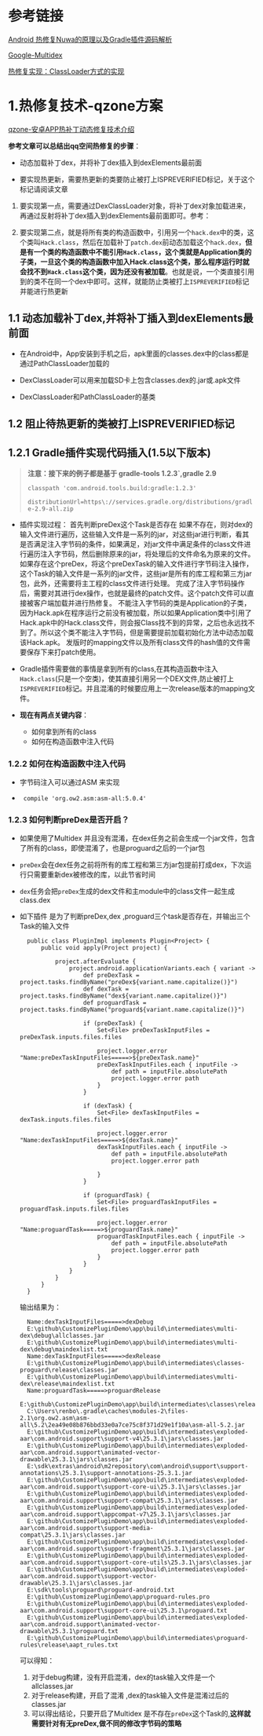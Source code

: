# 参考链接
[Android 热修复Nuwa的原理以及Gradle插件源码解析](http://blog.csdn.net/sbsujjbcy/article/details/50812674)

[Google-Multidex](https://developer.android.com/studio/build/multidex.html?hl=zh-cn)

[热修复实现：ClassLoader方式的实现](https://jaeger.itscoder.com/android/2016/09/20/nuva-source-code-analysis)

# 1.热修复技术-qzone方案
[qzone-安卓APP热补丁动态修复技术介绍](https://mp.weixin.qq.com/s?__biz=MzI1MTA1MzM2Nw==&mid=400118620&idx=1&sn=b4fdd5055731290eef12ad0d17f39d4a&scene=0#wechat_redirect)

**参考文章可以总结出qq空间热修复的步骤**：
- 动态加载补丁dex，并将补丁dex插入到dexElements最前面

- 要实现热更新，需要热更新的类要防止被打上ISPREVERIFIED标记，关于这个标记请阅读文章


1. 要实现第一点，需要通过DexClassLoader对象，将补丁dex对象加载进来，再通过反射将补丁dex插入到dexElements最前面即可。参考：

2. 要实现第二点，就是将所有类的构造函数中，引用另一个`hack.dex`中的类，这个类叫`Hack.class`，然后在加载补丁`patch.dex`前动态加载这个`hack.dex`，**但是有一个类的构造函数中不能引用`Hack.class`，这个类就是Application类的子类，一旦这个类的构造函数中加入Hack.class这个类，那么程序运行时就会找不到`Hack.class`这个类，因为还没有被加载**。也就是说，一个类直接引用到的类不在同一个dex中即可。这样，就能防止类被打上`ISPREVERIFIED`标记并能进行热更新

## 1.1 动态加载补丁dex,并将补丁插入到dexElements最前面

- 在Android中，App安装到手机之后，apk里面的classes.dex中的class都是通过PathClassLoader加载的

- DexClassLoader可以用来加载SD卡上包含classes.dex的.jar或.apk文件

- DexClassLoader和PathClassLoader的基类

## 1.2 阻止待热更新的类被打上ISPREVERIFIED标记

## 1.2.1 Gradle插件实现代码插入(1.5以下版本)

>**注意：接下来的例子都是基于 gradle-tools 1.2.3`,gradle 2.9**
>
>`classpath 'com.android.tools.build:gradle:1.2.3'`
>
>`distributionUrl=https\://services.gradle.org/distributions/gradle-2.9-all.zip`

- 插件实现过程：
	首先判断preDex这个Task是否存在
	如果不存在，则对dex的输入文件进行遍历，这些输入文件是一系列的jar，对这些jar进行判断，看其是否满足注入字节码的条件，如果满足，对jar文件中满足条件的class文件进行遍历注入字节码，然后删除原来的jar，将处理后的文件命名为原来的文件。
	如果存在这个preDex，将这个preDexTask的输入文件进行字节码注入操作，这个Task的输入文件是一系列的jar文件，这些jar是所有的库工程和第三方jar包，此外，还需要将主工程的class文件进行处理。
	完成了注入字节码操作后，需要对其进行dex操作，也就是最终的patch文件。这个patch文件可以直接被客户端加载并进行热修复。
	不能注入字节码的类是Application的子类，因为Hack.apk在程序运行之前没有被加载，所以如果Application类中引用了Hack.apk中的Hack.class文件，则会报Class找不到的异常，之后也永远找不到了。所以这个类不能注入字节码，但是需要提前加载初始化方法中动态加载该Hack.apk。
	发版时的mapping文件以及所有class文件的hash值的文件需要保存下来打patch使用。


- Gradle插件需要做的事情是拿到所有的class,在其构造函数中注入`Hack.class`(只是一个空类)，使其直接引用另一个DEX文件,防止被打上`ISPREVERIFIED`标记。并且混淆的时候要应用上一次release版本的mapping文件。

- **现在有两点关键内容**：
	- 如何拿到所有的class
	- 如何在构造函数中注入代码


### 1.2.2 如何在构造函数中注入代码
- 字节码注入可以通过ASM 来实现

- ` compile 'org.ow2.asm:asm-all:5.0.4'`

### 1.2.3 如何判断preDex是否开启？
- 如果使用了Multidex 并且没有混淆，在dex任务之前会生成一个jar文件，包含了所有的class，即使混淆了，也是proguard之后的一个jar包

- `preDex`会在dex任务之前将所有的库工程和第三方jar包提前打成dex，下次运行只需要重新dex被修改的库，以此节省时间

- `dex`任务会把`preDex`生成的dex文件和主module中的class文件一起生成class.dex

- 如下插件 是为了判断preDex,dex ,proguard三个task是否存在，并输出三个Task的输入文件	

		public class PluginImpl implements Plugin<Project> {
		    public void apply(Project project) {
		
		        project.afterEvaluate {
		            project.android.applicationVariants.each { variant ->
		                def preDexTask = project.tasks.findByName("preDex${variant.name.capitalize()}")
		                def dexTask = project.tasks.findByName("dex${variant.name.capitalize()}")
		                def proguardTask = project.tasks.findByName("proguard${variant.name.capitalize()}")
		
		                if (preDexTask) {
		                    Set<File> preDexTaskInputFiles = preDexTask.inputs.files.files
		
		                    project.logger.error "Name:preDexTaskInputFiles=====>${preDexTask.name}"
		                    preDexTaskInputFiles.each { inputFile ->
		                        def path = inputFile.absolutePath
		                        project.logger.error path
		                    }
		                }
		
		                if (dexTask) {
		                    Set<File> dexTaskInputFiles = dexTask.inputs.files.files
		
		                    project.logger.error "Name:dexTaskInputFiles=====>${dexTask.name}"
		                    dexTaskInputFiles.each { inputFile ->
		                        def path = inputFile.absolutePath
		                        project.logger.error path
		
		                    }
		                }
		
		                if (proguardTask) {
		                    Set<File> proguardTaskInputFiles = proguardTask.inputs.files.files
		
		                    project.logger.error "Name:proguardTask=====>${proguardTask.name}"
		                    proguardTaskInputFiles.each { inputFile ->
		                        def path = inputFile.absolutePath
		                        project.logger.error path
		                    }
		                }
		            }
		        }
		    }
		}

	输出结果为：  

		Name:dexTaskInputFiles=====>dexDebug
		E:\github\CustomizePluginDemo\app\build\intermediates\multi-dex\debug\allclasses.jar
		E:\github\CustomizePluginDemo\app\build\intermediates\multi-dex\debug\maindexlist.txt
		Name:dexTaskInputFiles=====>dexRelease
		E:\github\CustomizePluginDemo\app\build\intermediates\classes-proguard\release\classes.jar
		E:\github\CustomizePluginDemo\app\build\intermediates\multi-dex\release\maindexlist.txt
		Name:proguardTask=====>proguardRelease
		E:\github\CustomizePluginDemo\app\build\intermediates\classes\release
		C:\Users\renbo\.gradle\caches\modules-2\files-2.1\org.ow2.asm\asm-all\5.2\2ea49e08b876bbd33e0a7ce75c8f371d29e1f10a\asm-all-5.2.jar
		E:\github\CustomizePluginDemo\app\build\intermediates\exploded-aar\com.android.support\support-v4\25.3.1\jars\classes.jar
		E:\github\CustomizePluginDemo\app\build\intermediates\exploded-aar\com.android.support\animated-vector-drawable\25.3.1\jars\classes.jar
		E:\sdk\extras\android\m2repository\com\android\support\support-annotations\25.3.1\support-annotations-25.3.1.jar
		E:\github\CustomizePluginDemo\app\build\intermediates\exploded-aar\com.android.support\support-core-ui\25.3.1\jars\classes.jar
		E:\github\CustomizePluginDemo\app\build\intermediates\exploded-aar\com.android.support\support-compat\25.3.1\jars\classes.jar
		E:\github\CustomizePluginDemo\app\build\intermediates\exploded-aar\com.android.support\appcompat-v7\25.3.1\jars\classes.jar
		E:\github\CustomizePluginDemo\app\build\intermediates\exploded-aar\com.android.support\support-media-compat\25.3.1\jars\classes.jar
		E:\github\CustomizePluginDemo\app\build\intermediates\exploded-aar\com.android.support\support-fragment\25.3.1\jars\classes.jar
		E:\github\CustomizePluginDemo\app\build\intermediates\exploded-aar\com.android.support\support-core-utils\25.3.1\jars\classes.jar
		E:\github\CustomizePluginDemo\app\build\intermediates\exploded-aar\com.android.support\support-vector-drawable\25.3.1\jars\classes.jar
		E:\sdk\tools\proguard\proguard-android.txt
		E:\github\CustomizePluginDemo\app\proguard-rules.pro
		E:\github\CustomizePluginDemo\app\build\intermediates\exploded-aar\com.android.support\support-core-ui\25.3.1\proguard.txt
		E:\github\CustomizePluginDemo\app\build\intermediates\exploded-aar\com.android.support\animated-vector-drawable\25.3.1\proguard.txt
		E:\github\CustomizePluginDemo\app\build\intermediates\proguard-rules\release\aapt_rules.txt

	可以得知：
	1. 对于debug构建，没有开启混淆，dex的task输入文件是一个allclasses.jar
	2. 对于release构建，开启了混淆 ,dex的task输入文件是混淆过后的classes.jar
	3. 可以得出结论，只要开启了Multidex 是不存在`preDex`这个Task的,**这样就需要针对有无preDex,做不同的修改字节码的策略**